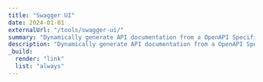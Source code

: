 ```yaml
---
title: "Swagger UI"
date: 2024-01-01
externalUrl: "/tools/swagger-ui/"
summary: "Dynamically generate API documentation from a OpenAPI Specification."
description: "Dynamically generate API documentation from a OpenAPI Specification."
_build:
  render: "link"
  list: "always"
---
```

